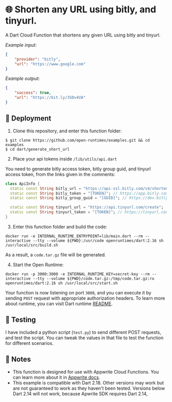 # 🌐 Shorten any URL using bitly, and tinyurl.

A Dart Cloud Function that shortens any given URL using bitly and tinyurl.

_Example input:_

```json
{
    "provider": "bitly",
    "url": "https://www.google.com"
}
```

_Example output:_


```json
{
    "success": true,
    "url": "https://bit.ly/3SDv4VA"
}
```

## 🚀 Deployment

1. Clone this repository, and enter this function folder:

```
$ git clone https://github.com/open-runtimes/examples.git && cd examples
$ cd dart/generate_short_url
```

2. Place your api tokens inside `/lib/utils/api.dart`

You need to generate bitly access token, bitly group guid, and tinyurl access token, from the links given in the comments:

```dart
class ApiInfo {
  static const String bitly_url = "https://api-ssl.bitly.com/v4/shorten";
  static const String bitly_token = "[TOKEN]"; // https://app.bitly.com/settings/api/
  static const String bitly_group_guid = "[GUID]"; // https://dev.bitly.com/api-reference/#getGroups

  static const String tinyurl_url = "https://api.tinyurl.com/create";
  static const String tinyurl_token = "[TOKEN]"; // https://tinyurl.com/app/settings/api
}
```

3. Enter this function folder and build the code:
```
docker run -e INTERNAL_RUNTIME_ENTRYPOINT=lib/main.dart --rm --interactive --tty --volume ${PWD}:/usr/code openruntimes/dart:2.16 sh /usr/local/src/build.sh
```
As a result, a `code.tar.gz` file will be generated.

4. Start the Open Runtime:
```
docker run -p 3000:3000 -e INTERNAL_RUNTIME_KEY=secret-key --rm --interactive --tty --volume ${PWD}/code.tar.gz:/tmp/code.tar.gz:ro openruntimes/dart:2.16 sh /usr/local/src/start.sh
```

Your function is now listening on port `3000`, and you can execute it by sending `POST` request with appropriate authorization headers. To learn more about runtime, you can visit Dart runtime [README](https://github.com/open-runtimes/open-runtimes/tree/main/runtimes/dart-2.16).

## 🧪 Testing

I have included a python script (`test.py`) to send different POST requests, and test the script. You can tweak the values in that file to test the function for different scenarios.

## 📝 Notes
 - This function is designed for use with Appwrite Cloud Functions. You can learn more about it in [Appwrite docs](https://appwrite.io/docs/functions).
 - This example is compatible with Dart 2.18. Other versions may work but are not guaranteed to work as they haven't been tested. Versions below Dart 2.14 will not work, because Apwrite SDK requires Dart 2.14,